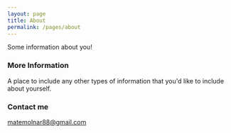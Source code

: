 ```yaml
---
layout: page
title: About
permalink: /pages/about
---
```


Some information about you!

### More Information

A place to include any other types of information that you'd like to include about yourself.

### Contact me

[matemolnar88@gmail.com](mailto:matemolnar88@gmail.com)